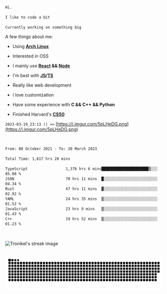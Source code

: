 ```
Hi.

I like to code a bit

Currently working on something big
```

A few things about me:

-   Using **[Arch Linux](https://archlinux.org/)**

-   Interested in OSS

-   I mainly use **[React](https://reactjs.org/) && [Node](https://nodejs.org/en/)**

-   I'm best with **[JS](https://www.javascript.com/)/[TS](https://www.typescriptlang.org/)**

-   Really like web development

-   I love customization

-   Have some experience with **C && C++ && Python**

-   Finished Harvard's **[CS50](https://cs50.harvard.edu)**

`2023-03-19_23:13 () =>` [https://i.imgur.com/5pLHeDG.png](https://i.imgur.com/5pLHeDG.png)

<br>

<!--START_SECTION:waka-->

```text
From: 08 October 2021 - To: 20 March 2023

Total Time: 1,617 hrs 28 mins

TypeScript                 1,376 hrs 6 mins█████████████████████▒░░░   85.08 %
JSON                       70 hrs 11 mins  █░░░░░░░░░░░░░░░░░░░░░░░░   04.34 %
Rust                       47 hrs 11 mins  ▓░░░░░░░░░░░░░░░░░░░░░░░░   02.92 %
YAML                       24 hrs 35 mins  ▒░░░░░░░░░░░░░░░░░░░░░░░░   01.52 %
JavaScript                 23 hrs 9 mins   ▒░░░░░░░░░░░░░░░░░░░░░░░░   01.43 %
C++                        19 hrs 52 mins  ▒░░░░░░░░░░░░░░░░░░░░░░░░   01.23 %
```

<!--END_SECTION:waka-->

<br>

<p><img align="center" src="https://github-readme-streak-stats.herokuapp.com/?user=Tronikelis&theme=dark" alt="Tronikel's streak image" /></p>

<br>

<img title="" src="https://raw.githubusercontent.com/Tronikelis/Tronikelis/output/github-contribution-grid-snake.svg" alt="very cool snake thingey" data-align="left">
